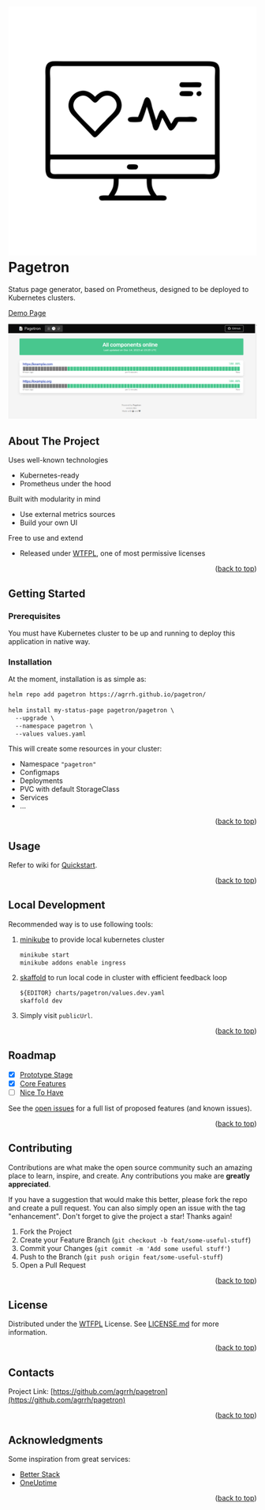 # ![Icon](icon.svg) Pagetron

Status page generator, based on Prometheus, designed to be deployed to Kubernetes clusters.

[Demo Page](https://pagetron-demo.agrrh.com/)

![screenshot](./docs/images/screenshot.png)

## About The Project

Uses well-known technologies

  - Kubernetes-ready
  - Prometheus under the hood

Built with modularity in mind

  - Use external metrics sources
  - Build your own UI

Free to use and extend

  - Released under [WTFPL](https://ru.wikipedia.org/wiki/WTFPL), one of most permissive licenses

<p align="right">(<a href="#readme-top">back to top</a>)</p>

## Getting Started

### Prerequisites

You must have Kubernetes cluster to be up and running to deploy this application in native way.

### Installation

At the moment, installation is as simple as:

```
helm repo add pagetron https://agrrh.github.io/pagetron/

helm install my-status-page pagetron/pagetron \
  --upgrade \
  --namespace pagetron \
  --values values.yaml
```

This will create some resources in your cluster:

- Namespace `"pagetron"`
- Configmaps
- Deployments
- PVC with default StorageClass
- Services
- ...

<p align="right">(<a href="#readme-top">back to top</a>)</p>

## Usage

Refer to wiki for [Quickstart](https://github.com/agrrh/pagetron/wiki#quickstart).

<p align="right">(<a href="#readme-top">back to top</a>)</p>

## Local Development

Recommended way is to use following tools:

1. [minikube](https://minikube.sigs.k8s.io/docs/) to provide local kubernetes cluster

    ```shell
    minikube start
    minikube addons enable ingress
    ```

2. [skaffold](https://skaffold.dev) to run local code in cluster with efficient feedback loop

    ```shell
    ${EDITOR} charts/pagetron/values.dev.yaml
    skaffold dev
    ```

3. Simply visit `publicUrl`.

<p align="right">(<a href="#readme-top">back to top</a>)</p>

## Roadmap

- [x] [Prototype Stage](https://github.com/agrrh/pagetron/milestone/1)
- [x] [Core Features](https://github.com/agrrh/pagetron/milestone/2)
- [ ] [Nice To Have](https://github.com/agrrh/pagetron/milestone/3)

See the [open issues](https://github.com/agrrh/pagetron/issues) for a full list of proposed features (and known issues).

<p align="right">(<a href="#readme-top">back to top</a>)</p>

## Contributing

Contributions are what make the open source community such an amazing place to learn, inspire, and create. Any contributions you make are **greatly appreciated**.

If you have a suggestion that would make this better, please fork the repo and create a pull request. You can also simply open an issue with the tag "enhancement".
Don't forget to give the project a star! Thanks again!

1. Fork the Project
2. Create your Feature Branch (`git checkout -b feat/some-useful-stuff`)
3. Commit your Changes (`git commit -m 'Add some useful stuff'`)
4. Push to the Branch (`git push origin feat/some-useful-stuff`)
5. Open a Pull Request

<p align="right">(<a href="#readme-top">back to top</a>)</p>

## License

Distributed under the [WTFPL](https://wikipedia.org/wiki/WTFPL) License. See [LICENSE.md](LICENSE.md) for more information.

<p align="right">(<a href="#readme-top">back to top</a>)</p>

## Contacts

Project Link: [https://github.com/agrrh/pagetron](https://github.com/agrrh/pagetron)

<p align="right">(<a href="#readme-top">back to top</a>)</p>

## Acknowledgments

Some inspiration from great services:

- [Better Stack](https://betterstack.com)
- [OneUptime](https://oneuptime.com)

<p align="right">(<a href="#readme-top">back to top</a>)</p>
